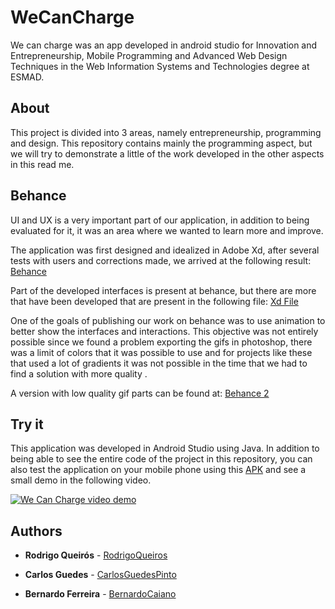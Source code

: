 # WeCanCharge

We can charge was an app developed in android studio for Innovation and Entrepreneurship, Mobile Programming and Advanced Web Design Techniques in the Web Information Systems and Technologies degree at ESMAD.

## About

This project is divided into 3 areas, namely entrepreneurship, programming and design. This repository contains mainly the programming aspect, but we will try to demonstrate a little of the work developed in the other aspects in this read me.

## Behance

UI and UX is a very important part of our application, in addition to being evaluated for it, it was an area where we wanted to learn more and improve.

The application was first designed and idealized in Adobe Xd, after several tests with users and corrections made, we arrived at the following result: [Behance](https://www.behance.net/gallery/99647035/We-can-charge-Mobile-App-UIUX-design)

Part of the developed interfaces is present at behance, but there are more that have been developed that are present in the following file: [Xd File](WeCanCharge.xd)

One of the goals of publishing our work on behance was to use animation to better show the interfaces and interactions. This objective was not entirely possible since we found a problem exporting the gifs in photoshop, there was a limit of colors that it was possible to use and for projects like these that used a lot of gradients it was not possible in the time that we had to find a solution with more quality .

A version with low quality gif parts can be found at: [Behance 2](https://www.behance.net/gallery/99686129/We-can-charge-Mobile-App-UIUX-%28GIF-low-quality%29)

## Try it

This application was developed in Android Studio using Java. In addition to being able to see the entire code of the project in this repository, you can also test the application on your mobile phone using this [APK](WeCanCharge.apk) and see a small demo in the following video.

[![We Can Charge video demo](https://i.ytimg.com/vi/t2dhFH1JO7Q/hqdefault.jpg?sqp=-oaymwEZCPYBEIoBSFXyq4qpAwsIARUAAIhCGAFwAQ==&rs=AOn4CLD_NqM30W3pM6dWv1su4NJPNbK64Q)](https://youtu.be/t2dhFH1JO7Q)

## Authors

* **Rodrigo Queirós** - [RodrigoQueiros](https://github.com/RodrigoQueiros)

* **Carlos Guedes** - [CarlosGuedesPinto](https://github.com/CarlosGuedesPinto)

* **Bernardo Ferreira** - [BernardoCaiano](https://github.com/BernardoCaiano)


